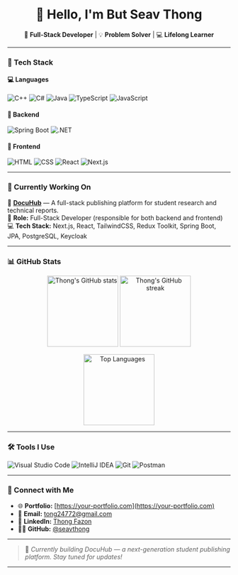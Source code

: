 <!-- README.md -->

<h1 align="center">👋 Hello, I'm <strong>But Seav Thong</strong></h1>

<p align="center">
🎯 <strong>Full-Stack Developer</strong> | 💡 <strong>Problem Solver</strong> | 💻 <strong>Lifelong Learner</strong>
</p>

---

### 🚀 Tech Stack

#### 💻 **Languages**
![C++](https://img.shields.io/badge/C++-00599C?style=for-the-badge&logo=c%2b%2b&logoColor=white)
![C#](https://img.shields.io/badge/C%23-239120?style=for-the-badge&logo=c-sharp&logoColor=white)
![Java](https://img.shields.io/badge/Java-007396?style=for-the-badge&logo=openjdk&logoColor=white)
![TypeScript](https://img.shields.io/badge/TypeScript-3178C6?style=for-the-badge&logo=typescript&logoColor=white)
![JavaScript](https://img.shields.io/badge/JavaScript-F7DF1E?style=for-the-badge&logo=javascript&logoColor=black)

#### 🧩 **Backend**
![Spring Boot](https://img.shields.io/badge/Spring_Boot-6DB33F?style=for-the-badge&logo=spring-boot&logoColor=white)
![.NET](https://img.shields.io/badge/.NET-512BD4?style=for-the-badge&logo=dotnet&logoColor=white)

#### 🎨 **Frontend**
![HTML](https://img.shields.io/badge/HTML5-E34F26?style=for-the-badge&logo=html5&logoColor=white)
![CSS](https://img.shields.io/badge/CSS3-1572B6?style=for-the-badge&logo=css3&logoColor=white)
![React](https://img.shields.io/badge/React-20232A?style=for-the-badge&logo=react&logoColor=61DAFB)
![Next.js](https://img.shields.io/badge/Next.js-000000?style=for-the-badge&logo=nextdotjs&logoColor=white)

---

### 🧠 Currently Working On

📘 **[DocuHub](https://www.docuhub.me/)** — A full-stack publishing platform for student research and technical reports.  
🔧 **Role:** Full-Stack Developer (responsible for both backend and frontend)  
💻 **Tech Stack:** Next.js, React, TailwindCSS, Redux Toolkit, Spring Boot, JPA, PostgreSQL, Keycloak  

---

### 📊 GitHub Stats

<p align="center">
  <img src="https://github-readme-stats.vercel.app/api?username=seavthong&show_icons=true&theme=radical" alt="Thong's GitHub stats" height="160" />
  <img src="https://github-readme-streak-stats.herokuapp.com/?user=seavthong&theme=radical" alt="Thong's GitHub streak" height="160" />
</p>

<p align="center">
  <img src="https://github-readme-stats.vercel.app/api/top-langs/?username=seavthong&layout=compact&theme=radical" alt="Top Languages" height="160" />
</p>

---

### 🛠 Tools I Use

![Visual Studio Code](https://img.shields.io/badge/VSCode-007ACC?style=for-the-badge&logo=visualstudiocode&logoColor=white)
![IntelliJ IDEA](https://img.shields.io/badge/IntelliJIDEA-000000?style=for-the-badge&logo=intellijidea&logoColor=white)
![Git](https://img.shields.io/badge/Git-F05032?style=for-the-badge&logo=git&logoColor=white)
![Postman](https://img.shields.io/badge/Postman-FF6C37?style=for-the-badge&logo=postman&logoColor=white)

---

### 🔗 Connect with Me

- 🌐 **Portfolio:** [https://your-portfolio.com](https://your-portfolio.com)
- 📧 **Email:** [tong24772@gmail.com](mailto:tong24772@gmail.com)
- 💼 **LinkedIn:** [Thong Fazon](https://www.linkedin.com/in/thong-fazon-8a113a37a/)
- 🧑‍💻 **GitHub:** [@seavthong](https://github.com/ButSeavThong)

---

> 🚧 *Currently building DocuHub — a next-generation student publishing platform. Stay tuned for updates!*

---

